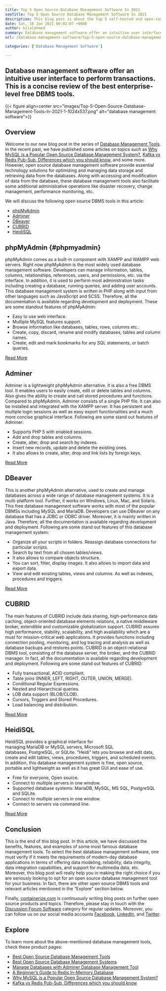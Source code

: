 ```yaml
---
title: Top 5 Open Source Database Management Software In 2021
seoTitle: Top 5 Open Source Database Management Software In 2021
description: This blog post is about the top 5 self-hosted and open-source database management software. These are phpMyAdmin, Adminer, DBeaver, CUBRID, and HeidiSQL.
date: Sat, 16 Jan 2021 00:02:07 +0000
author: bilalahmed
summary: Database management software offer an intuitive user interface to perform transactions. This is a concise review of the best enterprise-level free DBMS tools.
url: /database-management-software/top-5-open-source-database-management-software-in-2021/

categories: ['Database Management Software']

---
```

## Database management software offer an intuitive user interface to perform transactions. This is a concise review of the best enterprise-level free DBMS tools.

{{< figure align=center src="images/Top-5-Open-Source-Database-Management-Tools-In-2021-1-1024x537.png" alt="database management software">}}  

## Overview

Welcome to our new blog post in the series of [Database Management Tools][1]. In the recent past, we have published some articles on topics such as [Why MySQL is a Popular Open Source Database Management System?][2], [Kafka vs Redis Pub-Sub, Differences which you should know][3], and some more. However, open source database management software provide essential technology solutions for optimizing and managing data storage and retrieving data from the databases. Along with accessing and modification of data from the database, these database management tools also facilitate some additional administrative operations like disaster recovery, change management, performance monitoring, etc. 

We will discuss the following open source DBMS tools in this article:

  * [phpMyAdmin][4]
  * [Adminer][5]
  * [DBeaver][6]
  * [CUBRID][7]
  * [HeidiSQL][8]

## phpMyAdmin {#phpmyadmin}

phpMyAdmin comes as a built-in component with XAMPP and WAMPP web servers. Right now phpMyAdmin is the most widely used database management software. Developers can manage information, tables, columns, relationships, references, users, and permissions, etc. via the interface. In addition, it is used to perform most administration tasks including creating a database, running queries, and adding user accounts. This database management system is written in PHP along with input from other languages such as JavaScript and SCSS. Therefore, all the documentation is available regarding development and deployment. These are some standout features of phpMyAdmin:

  * Easy to use web interface.
  * Multiple MySQL features support.
  * Browse information like databases, tables, rows, columns etc..
  * Create, copy, discard, rename and modify databases, tables and column names.
  * Create, edit and mark bookmarks for any SQL statements, or batch queries.

[Read More][9]

## Adminer

Adminer is a lightweight phpMyAdmin alternative. It is also a free DBMS tool. It enables users to easily create, edit or delete tables and columns. Also gives the ability to create and call stored procedures and functions. Compared to phpMyAdmin, Adminer consists of a single PHP file. It can also be installed and integrated with the XAMPP server. It has persistent and multiple login sessions as well as easy export functionalities and a much more concise graphical interface. Following are some stand out features of Adminer:

  * Supports PHP 5 with enabled sessions.
  * Add and drop tables and columns.
  * Create, alter, drop and search by indexes.
  * Insert new records, update and delete the existing ones.
  * It also allows to create, alter, drop and link lists by foreign keys.

[Read More][10]

## DBeaver

This is another phpMyAdmin alternative, used to create and manage databases across a wide range of database management systems. It is a multi-platform tool. Further, it works on Windows, Linux, Mac, and Solaris. This free database management software works with most of the popular DBMSs including MySQL and MariaDB. Developers can use DBeaver on any database that has a JDBC or ODBC driver. Moreover, it is mainly written in Java. Therefore, all the documentation is available regarding development and deployment. Following are some stand out features of this database management system:

  * Organize all your scripts in folders. Reassign database connections for particular scripts.
  * Search by text from all chosen tables/views.
  * It also allows to compare objects structure.
  * You can sort, filter, display images. It also allows to import data and export data.
  * View and edit existing tables, views and columns. As well as indexes, procedures and triggers.

[Read More][11]

## CUBRID

The main features of CUBRID include data sharing, high-performance data caching, object-oriented database elements relations, a native middleware broker, extendible and customizable globalization support. CUBRID assures high performance, stability, scalability, and high availability which are a must for mission-critical web applications. It provides functions including connection pooling, monitoring, and log tracing and analysis as well as database backups and restores points. CUBRID is an object-relational DBMS tool, consisting of the database server, the broker, and the CUBRID manager. In fact, all the documentation is available regarding development and deployment. Following are some stand out features of CUBRID:

  * Fully transactional, ACID compliant.
  * Table joins (INNER, LEFT, RIGHT, OUTER, UNION, MERGE).
  * Conditional Regular Expressions.
  * Nested and Hierarchical queries.
  * LOB data support (BLOB/CLOB).
  * Cursors, Triggers and Stored Procedures.
  * Load balancing and distribution.

[Read More][12]

## HeidiSQL

HeidiSQL provides a graphical interface for managing MariaDB or MySQL servers, Microsoft SQL databases, PostgreSQL, or SQLite. “Heidi” lets you browse and edit data, create and edit tables, views, procedures, triggers, and scheduled events. In addition, this database management system is free, open source, portable and lightweight as well as it has great GUI and ease of use.

  * Free for everyone, Open source.
  * Connect to multiple servers in one window.
  * Supported database systems: MariaDB, MySQL, MS SQL, PostgreSQL and SQLite.
  * Connect to multiple servers in one window.
  * Connect to servers via command line.

[Read More][13]

## Conclusion

This is the end of this blog post. In this article, we have discussed the benefits, features, and examples of some most famous database management tools. To select the best database management software, one must verify if it meets the requirements of modern-day database applications in terms of offering data modeling, reliability, data integrity, data integration capabilities, and support for multimedia data, etc. Moreover, this blog post will really help you in making the right choice if you are seriously looking to opt for an open source database management tool for your business. In fact, there are other open source DBMS tools and relevant articles mentioned in the “Explore” section below.

Finally, [containerize.com][14] is continuously writing blog posts on further open source products and topics. Therefore, please stay in touch with the [Discussion Forum Software][15] category for regular updates. Moreover, you can follow us on our social media accounts [Facebook][16], [LinkedIn][17], and [Twitter][18].

## Explore

To learn more about the above-mentioned database management tools, check these product pages:

  * [Best Open Source Database Management Tools][1]
  * [Best Open Source Database Management Systems][19]
  * [Manage Databases with Adminer Database Management Tool][20]
  * [A Beginner’s Guide to Redis In-Memory Database][21]
  * [Why MySQL is a Popular Open Source Database Management System?][2]
  * [Kafka vs Redis Pub-Sub, Differences which you should know][3]

 [1]: https://products.containerize.com/database-management/
 [2]: https://blog.containerize.com/2021/02/18/why-mysql-is-a-popular-open-source-database-management-system/
 [3]: https://blog.containerize.com/database-management-software/kafka-vs-redis-pub-sub-differences-which-you-should-know/

 [4]: #phpmyadmin
 [5]: #adminer
 [6]: #dbeaver
 [7]: #cubrid
 [8]: #heidisql
 [9]: https://products.containerize.com/database-management/phpmyadmin
 [10]: https://products.containerize.com/database-management/adminer
 [11]: https://products.containerize.com/database-management/dbeaver
 [12]: https://products.containerize.com/database-management/cubrid
 [13]: https://products.containerize.com/database-management/heidisql
 [14]: https://www.containerize.com/
 [15]: https://products.containerize.com/discussion-forum/
 [16]: https://web.facebook.com/containerize
 [17]: https://www.linkedin.com/company/containerize/
 [18]: https://twitter.com/containerize_co
 [19]: https://products.containerize.com/database-management-system
 [20]: https://blog.containerize.com/2021/03/05/manage-databases-with-adminer-database-management-tool/
 [21]: https://blog.containerize.com/database-management-software/a-beginners-guide-to-redis-in-memory-database/
